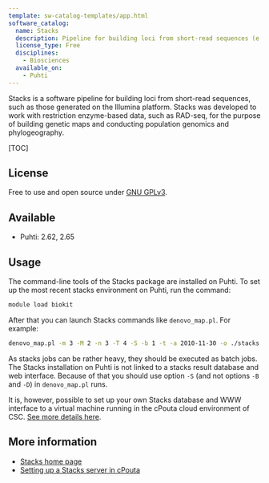 ```yaml
---
template: sw-catalog-templates/app.html
software_catalog:
  name: Stacks
  description: Pipeline for building loci from short-read sequences (e.g. RAD-seq data)
  license_type: Free
  disciplines:
    - Biosciences
  available_on:
    - Puhti
---
```


Stacks is a software pipeline for building loci from short-read sequences, such as those generated on the 
Illumina platform. Stacks was developed to work with restriction enzyme-based data, such as RAD-seq, for 
the purpose of building genetic maps and conducting population genomics and phylogeography.

[TOC]

## License

Free to use and open source under [GNU GPLv3](https://www.gnu.org/licenses/gpl-3.0.html).

## Available

* Puhti: 2.62, 2.65

## Usage

The command-line tools of the Stacks package are installed on Puhti. To set up the most recent stacks environment on Puhti, 
run the command:

```bash
module load biokit
```

After that you can launch Stacks commands like `denovo_map.pl`. For example:

```bash
denovo_map.pl -m 3 -M 2 -n 3 -T 4 -S -b 1 -t -a 2010-11-30 -o ./stacks -p ./samples/male.fa -p ./samples/female.fa -r ./samples/progeny_1.fa -r ./samples/progeny_2.fa -r ./samples/progeny_3.fa
```

As stacks jobs can be rather heavy, they should be executed as batch jobs. The Stacks installation on Puhti is not linked to 
a stacks result database and web interface. Because of that you should use option `-S` (and not options `-B` and `-D`) in 
`denovo_map.pl` runs.

It is, however, possible to set up your own Stacks database and WWW interface to a virtual machine running in the 
cPouta cloud environment of CSC. [See more details here](../cloud/pouta/launch-vm-from-web-gui.md).

## More information

* [Stacks home page](https://catchenlab.life.illinois.edu/stacks/)
* [Setting up a Stacks server in cPouta](../cloud/pouta/launch-vm-from-web-gui.md)
